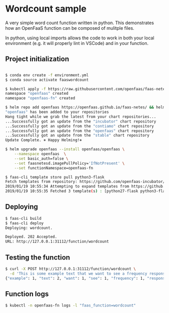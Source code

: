 # Wordcount sample

A very simple word count function written in python. This demonstrates how an OpenFaaS function can be composed of mulitple files.

In python, using local imports allows the code to work in both your local environment (e.g. it will properly lint in VSCode) and in your function.

## Project initialization

```sh

$ conda env create -f environment.yml
$ conda source activate faaswordcount

$ kubectl apply -f https://raw.githubusercontent.com/openfaas/faas-netes/master/namespaces.yml
namespace "openfaas" created
namespace "openfaas-fn" created

$ helm repo add openfaas https://openfaas.github.io/faas-netes/ && helm repo update
"openfaas" has been added to your repositories
Hang tight while we grab the latest from your chart repositories...
...Successfully got an update from the "incubator" chart repository
...Successfully got an update from the "contiamo" chart repository
...Successfully got an update from the "openfaas" chart repository
...Successfully got an update from the "stable" chart repository
Update Complete. ⎈ Happy Helming!⎈

$ helm upgrade openfaas --install openfaas/openfaas \
    --namespace openfaas  \
    --set basic_auth=false \
    --set faasnetesd.imagePullPolicy='IfNotPresent' \
    --set functionNamespace=openfaas-fn

$ faas-cli template store pull python3-flask
Fetch templates from repository: https://github.com/openfaas-incubator/python-flask-template at master
2019/01/19 10:55:34 Attempting to expand templates from https://github.com/openfaas-incubator/python-flask-template
2019/01/19 10:55:35 Fetched 3 template(s) : [python27-flask python3-flask python3-flask-armhf] from https://github.com/openfaas-incubator/python-flask-template
```

## Deploying

```sh
$ faas-cli build
$ faas-cli deploy
Deploying: wordcount.

Deployed. 202 Accepted.
URL: http://127.0.0.1:31112/function/wordcount
```

## Testing the function

```sh
$ curl -X POST http://127.0.0.1:31112/function/wordcount \
  -d 'This is some example text that we want to see a frequency response for.  It has text like apple, apples, apple tree, etc'
{"example": 1, "text": 2, "want": 1, "see": 1, "frequency": 1, "response": 1, "for": 1, "apple": 3, "tree": 1, "etc": 1}
```

## Function logs

```sh
$ kubectl -n openfaas-fn logs -l "faas_function=wordcount"
```
